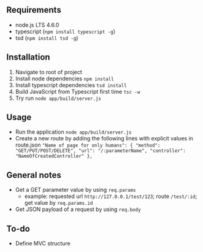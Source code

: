 ## Requirements
* node.js LTS 4.6.0
* typescript (`npm install typescript -g`)
* tsd (`npm install tsd -g`)

## Installation
1. Navigate to root of project
2. Install node dependencies `npm install`
3. Install typescript dependencies `tsd install`
4. Build JavaScript from Typescript first time `tsc -w`
5. Try run `node app/build/server.js`

## Usage
* Run the application `node app/build/server.js`
* Create a new route by adding the following lines with explicit values in route.json
`"Name of page for only humans": {
  "method": "GET/PUT/POST/DELETE",
  "url": "/:parameterName",
  "controller": "NameOfCreatedController"
},`

## General notes

* Get a GET parameter value by using `req.params`
  * example: requested url `http://127.0.0.1/test/123`; route `/test/:id`; get value by `req.params.id`
* Get JSON payload of a request by using `req.body`

## To-do
* Define MVC structure
